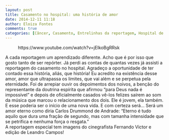 ```yaml
---
layout: post
title: Casamento no hospital: uma história de amor
date: 2014-12-11 11:18
author: Eloiza Fontes
comments: true
categories: [Câncer, Casamento, Entrelinhas da reportagem, Hospital de Câncer de Barretos, Hospital São Judas, Noivos]
---
```

<!-- wp:embed {"url":"https://www.youtube.com/watch?v=jEIkoBgRRsk","type":"video","providerNameSlug":"youtube","responsive":true,"className":"wp-embed-aspect-4-3 wp-has-aspect-ratio"} -->
<figure class="wp-block-embed is-type-video is-provider-youtube wp-block-embed-youtube wp-embed-aspect-4-3 wp-has-aspect-ratio"><div class="wp-block-embed__wrapper">
https://www.youtube.com/watch?v=jEIkoBgRRsk
</div></figure>
<!-- /wp:embed -->

<!-- wp:paragraph -->
<p>A cada reportagem um aprendizado diferente. Acho que é por isso que gosto tanto de ser repórter. Já perdi as contas de quantas vezes já assisti a reportagem do casamento no hospital. Agradeço a oportunidade de ter contado essa história, aliás, que história! Eu acredito na existência desse amor, amor que ultrapassa os limites, que vai além e se perpetua pela eternidade. Foi de arrepiar ouvir os depoimentos dos noivos, a benção do representante da doutrina espírita que<span class="text_exposed_show">&nbsp;afirmou “para Deus nada é impossível” e depois de oficialmente casados vê-los felizes saírem ao som da música que marcou o relacionamento dos dois. Ele é jovem, ela também. E esse poderia ser o início de uma nova vida. E com certeza será... Será um amor eterno como diria Carlos Drummond de Andrade:&nbsp;“Eterno é tudo aquilo que dura uma fração de segundo, mas com tamanha intensidade que se petrifica e nenhuma força o resgata.”<br>A reportagem especial tem imagens do cinegrafista Fernando Victor e edição de Leandro Campos!</span></p>
<!-- /wp:paragraph -->
